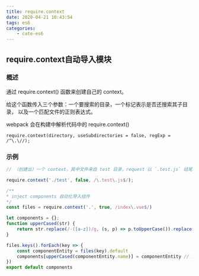 ```yaml
---
title: require.context
date: 2020-04-21 10:43:54
tags: es6
categories:
    - cate-es6
---
```


## require.context自动导入模块

### 概述
通过 require.context() 函数来创建自己的 context。

给这个函数传入三个参数：一个要搜索的目录，一个标记表示是否还搜索其子目录， 以及一个匹配文件的正则表达式。

webpack 会在构建中解析代码中的 require.context()


` require.context(directory, useSubdirectories = false, regExp = /^\.\//); `

### 示例

```js
// （创建出）一个 context，其中文件来自 test 目录，request 以 `.test.js` 结尾。

require.context('./test', false, /\.test\.js$/);

```

```js
/**
* inject components 自动化导入组件
*/
const files = require.context('.', true, /index\.vue$/)

let components = {};
function upperCased(str) {
    return str.replace(/-([a-z])/g, (s, p) => p.toUpperCase()).replace(/^\S/, s => s.toUpperCase());
}

files.keys().forEach(key => {
    const componentEntity = files(key).default
    components[upperCased(componentEntity.name)] = componentEntity // 读取出文件中的default模块
})
export default components

```